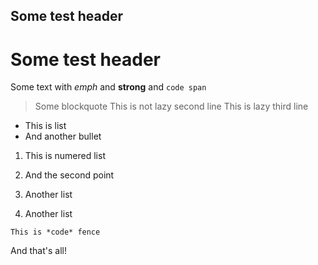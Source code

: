 ## Some test header

Some test header
==============

Some text with *emph* and **strong** and `code span`

> Some blockquote
> This is not lazy second line
This is lazy third line

* This is list
* And another bullet

1. This is numered list
2. And the second point


0. Another list


001. Another list

```
This is *code* fence
```

And that's all!